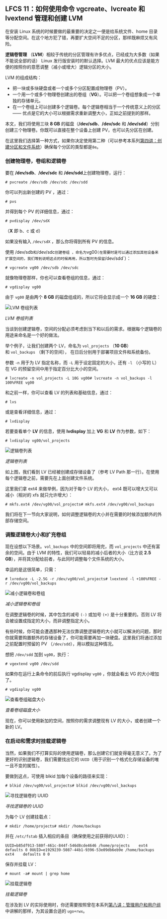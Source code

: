 ## LFCS 11：如何使用命令 vgcreate、lvcreate 和 lvextend 管理和创建 LVM

在安装 Linux 系统的时候要做的最重要的决定之一便是给系统文件、home 目录等分配空间。在这个地方犯了错，再要扩大空间不足的分区，那样既麻烦又有风险。

**逻辑卷管理** （**LVM**）相较于传统的分区管理有许多优点，已经成为大多数（如果不能说全部的话） Linux 发行版安装时的默认选择。LVM 最大的优点应该是能方便的按照你的意愿调整（减小或增大）逻辑分区的大小。

LVM 的组成结构：

- 把一块或多块硬盘或者一个或多个分区配置成物理卷（PV）。
- 一个用一个或多个物理卷创建出的卷组（**VG**）。可以把一个卷组想象成一个单独的存储单元。
- 在一个卷组上可以创建多个逻辑卷。每个逻辑卷相当于一个传统意义上的分区 —— 优点是它的大小可以根据需求重新调整大小，正如之前提到的那样。

本文，我们将使用三块 **8 GB** 的磁盘（**/dev/sdb**、**/dev/sdc** 和 **/dev/sdd**）分别创建三个物理卷。你既可以直接在整个设备上创建 PV，也可以先分区在创建。

在这里我们选择第一种方式，如果你决定使用第二种（可以参考本系列[第四讲：创建分区和文件系统](https://linux.cn/article-7187-1.html)）确保每个分区的类型都是`8e`。

### 创建物理卷，卷组和逻辑卷

要在 **/dev/sdb**、**/dev/sdc** 和 **/dev/sdd**上创建物理卷，运行：

```
# pvcreate /dev/sdb /dev/sdc /dev/sdd
```

你可以列出新创建的 PV ，通过：

```
# pvs
```

并得到每个 PV 的详细信息，通过：

```
# pvdisplay /dev/sdX
```

（**X** 即 b、c 或 d）

如果没有输入 `/dev/sdX` ，那么你将得到所有 PV 的信息。

使用 /dev/sdb`和`/dev/sdc`创建卷组 ，命名为`vg00`(在需要时是可以通过添加其他设备来扩展空间的，我们等到说明这点的时候再用，所以暂时先保留`/dev/sdd`）：

```
# vgcreate vg00 /dev/sdb /dev/sdc
```

就像物理卷那样，你也可以查看卷组的信息，通过：

```
# vgdisplay vg00
```

由于 `vg00` 是由两个 **8 GB** 的磁盘组成的，所以它将会显示成一个 **16 GB** 的硬盘：

![LVM 卷组列表](https://dn-linuxcn.qbox.me/data/attachment/album/201607/20/232801kjdhvx1e5vv9jzx7.png)

*LVM 卷组列表*

当谈到创建逻辑卷，空间的分配必须考虑到当下和以后的需求。根据每个逻辑卷的用途来命名是一个好的做法。

举个例子，让我们创建两个 LV，命名为 `vol_projects` （**10 GB**） 和 `vol_backups` （剩下的空间）， 在日后分别用于部署项目文件和系统备份。

参数 `-n` 用于为 LV 指定名称，而 `-L` 用于设定固定的大小，还有 `-l` （小写的 L）在 VG 的预留空间中用于指定百分比大小的空间。

```
# lvcreate -n vol_projects -L 10G vg00# lvcreate -n vol_backups -l 100%FREE vg00
```

和之前一样，你可以查看 LV 的列表和基础信息，通过：

```
# lvs
```

或是查看详细信息，通过：

```
# lvdisplay
```

若要查看单个 **LV** 的信息，使用 **lvdisplay** 加上 **VG** 和 **LV** 作为参数，如下：

```
# lvdisplay vg00/vol_projects
```

![逻辑卷列表](https://dn-linuxcn.qbox.me/data/attachment/album/201607/20/232802q49pf2bz9tbg1f24.png)

*逻辑卷列表*

如上图，我们看到 LV 已经被创建成存储设备了（参考 LV Path 那一行）。在使用每个逻辑卷之前，需要先在上面创建文件系统。

这里我们拿 ext4 来做举例，因为对于每个 LV 的大小， ext4 既可以增大又可以减小（相对的 xfs 就只允许增大）：

```
# mkfs.ext4 /dev/vg00/vol_projects# mkfs.ext4 /dev/vg00/vol_backups
```

我们将在下一节向大家说明，如何调整逻辑卷的大小并在需要的时候添加额外的外部存储空间。

### 调整逻辑卷大小和扩充卷组

现在设想以下场景。`vol_backups` 中的空间即将用完，而 `vol_projects` 中还有富余的空间。由于 LVM 的特性，我们可以轻易的减小后者的大小（比方说 **2.5 GB**），并将其分配给前者，与此同时调整每个文件系统的大小。

幸运的是这很简单，只需：

```
# lvreduce -L -2.5G -r /dev/vg00/vol_projects# lvextend -l +100%FREE -r /dev/vg00/vol_backups
```

![减小逻辑卷和卷组](https://dn-linuxcn.qbox.me/data/attachment/album/201607/20/232802asehabhyw1wqsbes.png)

*减小逻辑卷和卷组*

在调整逻辑卷的时候，其中包含的减号 `(-)` 或加号 `(+)` 是十分重要的。否则 LV 将会被设置成指定的大小，而非调整指定大小。

有些时候，你可能会遭遇那种无法仅靠调整逻辑卷的大小就可以解决的问题，那时你就需要购置额外的存储设备了，你可能需要再加一块硬盘。这里我们将通过添加之前配置时预留的 PV （`/dev/sdd`），用以模拟这种情况。

想把 `/dev/sdd` 加到 `vg00`，执行：

```
# vgextend vg00 /dev/sdd
```

如果你在运行上条命令的前后执行 vgdisplay `vg00` ，你就会看出 VG 的大小增加了。

```
# vgdisplay vg00
```

![查看卷组磁盘大小](https://dn-linuxcn.qbox.me/data/attachment/album/201607/20/232803icaaea6dzccpwsbs.png)

*查看卷组磁盘大小*

现在，你可以使用新加的空间，按照你的需求调整现有 LV 的大小，或者创建一个新的 LV。

### 在启动和需求时挂载逻辑卷

当然，如果我们不打算实际的使用逻辑卷，那么创建它们就变得毫无意义了。为了更好的识别逻辑卷，我们需要找出它的 `UUID`（用于识别一个格式化存储设备的唯一且不变的属性）。

要做到这点，可使用 blkid 加每个设备的路径来实现：

```
# blkid /dev/vg00/vol_projects# blkid /dev/vg00/vol_backups
```

![寻找逻辑卷的 UUID](https://dn-linuxcn.qbox.me/data/attachment/album/201607/20/232803d9fil25unsl5ufzz.png)

*寻找逻辑卷的 UUID*

为每个 LV 创建挂载点：

```
# mkdir /home/projects# mkdir /home/backups
```

并在 `/etc/fstab` 插入相应的条目（确保使用之前获得的UUID）：

```
UUID=b85df913-580f-461c-844f-546d8cde4646 /home/projects    ext4 defaults 0 0UUID=e1929239-5087-44b1-9396-53e09db6eb9e /home/backups ext4    defaults 0 0
```

保存并挂载 LV：

```
# mount -a# mount | grep home
```

![挂载逻辑卷](https://dn-linuxcn.qbox.me/data/attachment/album/201607/20/232804te0tozs3t451t0an.png)

*挂载逻辑卷*

在涉及到 LV 的实际使用时，你还需要按照曾在本系列[第八讲：管理用户和用户组](https://linux.cn/article-7418-1.html)中讲解的那样，为其设置合适的 `ugo+rwx`。